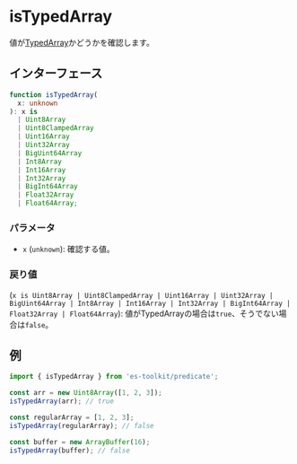# isTypedArray

値が[TypedArray](https://developer.mozilla.org/en-US/docs/Web/JavaScript/Reference/Global_Objects/TypedArray)かどうかを確認します。

## インターフェース

```typescript
function isTypedArray(
  x: unknown
): x is
  | Uint8Array
  | Uint8ClampedArray
  | Uint16Array
  | Uint32Array
  | BigUint64Array
  | Int8Array
  | Int16Array
  | Int32Array
  | BigInt64Array
  | Float32Array
  | Float64Array;
```

### パラメータ

- `x` (`unknown`): 確認する値。

### 戻り値

(`x is Uint8Array | Uint8ClampedArray | Uint16Array | Uint32Array | BigUint64Array | Int8Array | Int16Array | Int32Array | BigInt64Array | Float32Array | Float64Array`): 値がTypedArrayの場合は`true`、そうでない場合は`false`。

## 例

```typescript
import { isTypedArray } from 'es-toolkit/predicate';

const arr = new Uint8Array([1, 2, 3]);
isTypedArray(arr); // true

const regularArray = [1, 2, 3];
isTypedArray(regularArray); // false

const buffer = new ArrayBuffer(16);
isTypedArray(buffer); // false
```
